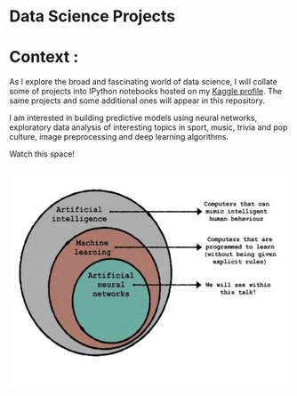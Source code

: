# Data Science Projects 

# Context :

As I explore the broad and fascinating world of data science, I will collate some of projects into IPython notebooks hosted on my <a href = "https://www.kaggle.com/sthabile">Kaggle profile</a>. The same projects and some additional ones will appear in this repository. 

I am interested in building predictive models using neural networks, exploratory data analysis of interesting topics in sport, music, trivia and pop culture, image preprocessing and deep learning algorithms.   

Watch this space!


<p align="center">
<img src="neural_networks.gif" height="400x" class="center">
</p>